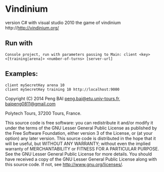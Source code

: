 Vindinium
=========
version C# with visual studio 2010
the game of vindinium
http://http://vindinium.org/


## Run with

    Console project, run with parameters passing to Main: client <key> <[training|arena]> <number-of-turns> [server-url]

## Examples:

    client mySecretKey arena 10
    client mySecretKey training 10 http://localhost:9000

 Copyright (C) 2014 Peng BAI <peng.bai@etu.univ-tours.fr>, <baipeng0811@gmail.com>
 
 Polytech Tours, 37200 Tours, France. 
 
 This source code is free software: you can redistribute it and/or modify it under
 the terms of the GNU Lesser General Public License as published by the Free
 Software Foundation, either version 3 of the License, or (at your option) any
 later version. This source code is distributed in the hope that it will be useful, 
 but WITHOUT ANY WARRANTY; without even the implied warranty of 
 MERCHANTABILITY or FITNESS FOR A PARTICULAR PURPOSE. 
 See the GNU Lesser General Public License for more details. You should have 
 received a copy of the GNU Lesser General Public License along with this source 
 code. If not, see <http://www.gnu.org/licenses/>.

